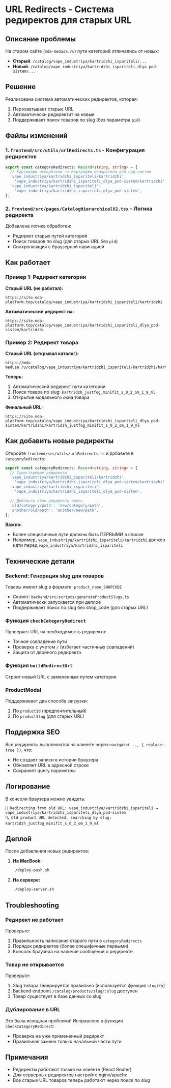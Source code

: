 # URL Redirects - Система редиректов для старых URL

## Описание проблемы

На старом сайте (`mda-medusa.ru`) пути категорий отличались от новых:
- **Старый**: `/catalog/vape_industriya/kartridzhi_ispariteli/...`
- **Новый**: `/catalog/vape_industriya/kartridzhi_ispariteli_dlya_pod-sistem/...`

## Решение

Реализована система автоматических редиректов, которая:
1. Перехватывает старые URL
2. Автоматически редиректит на новые
3. Поддерживает поиск товаров по slug (без параметра `pid`)

## Файлы изменений

### 1. `frontend/src/utils/urlRedirects.ts` - Конфигурация редиректов

```typescript
export const categoryRedirects: Record<string, string> = {
  // Картриджи испарители -> Картриджи испарители для под-систем
  'vape_industriya/kartridzhi_ispariteli/kartridzhi':
    'vape_industriya/kartridzhi_ispariteli_dlya_pod-sistem/kartridzhi',
  'vape_industriya/kartridzhi_ispariteli':
    'vape_industriya/kartridzhi_ispariteli_dlya_pod-sistem',
};
```

### 2. `frontend/src/pages/CatalogHierarchicalV2.tsx` - Логика редиректа

Добавлена логика обработки:
- Редирект старых путей категорий
- Поиск товаров по slug (для старых URL без `pid`)
- Синхронизация с браузерной навигацией

## Как работает

### Пример 1: Редирект категории

**Старый URL (не работал):**
```
https://site.mda-platform.top/catalog/vape_industriya/kartridzhi_ispariteli/kartridzhi
```

**Автоматический редирект на:**
```
https://site.mda-platform.top/catalog/vape_industriya/kartridzhi_ispariteli_dlya_pod-sistem/kartridzhi
```

### Пример 2: Редирект товара

**Старый URL (открывал каталог):**
```
https://mda-medusa.ru/catalog/vape_industriya/kartridzhi_ispariteli/kartridzhi/kartridzh_justfog_minifit_s_0_2_om_1_9_ml/
```

**Теперь:**
1. Автоматический редирект пути категории
2. Поиск товара по slug: `kartridzh_justfog_minifit_s_0_2_om_1_9_ml`
3. Открытие модального окна товара

**Финальный URL:**
```
https://site.mda-platform.top/catalog/vape_industriya/kartridzhi_ispariteli_dlya_pod-sistem/kartridzhi/kartridzh_justfog_minifit_s_0_2_om_1_9_ml
```

## Как добавить новые редиректы

Откройте `frontend/src/utils/urlRedirects.ts` и добавьте в `categoryRedirects`:

```typescript
export const categoryRedirects: Record<string, string> = {
  // Существующие редиректы
  'vape_industriya/kartridzhi_ispariteli/kartridzhi':
    'vape_industriya/kartridzhi_ispariteli_dlya_pod-sistem/kartridzhi',
  'vape_industriya/kartridzhi_ispariteli':
    'vape_industriya/kartridzhi_ispariteli_dlya_pod-sistem',

  // Добавьте свои редиректы здесь
  'old/category/path': 'new/category/path',
  'another/old/path': 'another/new/path',
};
```

**Важно:**
- Более специфичные пути должны быть ПЕРВЫМИ в списке
- Например, `vape_industriya/kartridzhi_ispariteli/kartridzhi` должен идти перед `vape_industriya/kartridzhi_ispariteli`

## Технические детали

### Backend: Генерация slug для товаров

Товары имеют slug в формате: `product_name_SHOPCODE`
- Скрипт: `backend/src/scripts/generateProductSlugs.ts`
- Автоматически запускается при деплое
- Поддерживает поиск по slug без shop_code (для старых URL)

### Функция `checkCategoryRedirect`

Проверяет URL на необходимость редиректа:
- Точное совпадение пути
- Проверка с учетом `/` (избегает частичных совпадений)
- Защита от двойного редиректа

### Функция `buildRedirectUrl`

Строит новый URL с замененным путем категории

### ProductModal

Поддерживает два способа загрузки:
1. По `productId` (предпочтительный)
2. По `productSlug` (для старых URL)

## Поддержка SEO

Все редиректы выполняются на клиенте через `navigate(..., { replace: true })`, что:
- Не создает записи в истории браузера
- Обновляет URL в адресной строке
- Сохраняет query параметры

## Логирование

В консоли браузера можно увидеть:
```
🔀 Redirecting from old URL: vape_industriya/kartridzhi_ispariteli → vape_industriya/kartridzhi_ispariteli_dlya_pod-sistem
🔍 Old product URL detected, searching by slug: kartridzh_justfog_minifit_s_0_2_om_1_9_ml
```

## Деплой

После добавления новых редиректов:

1. **На MacBook:**
   ```bash
   ./deploy-push.sh
   ```

2. **На сервере:**
   ```bash
   ./deploy-server.sh
   ```

## Troubleshooting

### Редирект не работает

Проверьте:
1. Правильность написания старого пути в `categoryRedirects`
2. Порядок редиректов (более специфичные первыми)
3. Консоль браузера на наличие сообщений о редиректе

### Товар не открывается

Проверьте:
1. Slug товара генерируется правильно (используется функция `slugify`)
2. Backend endpoint `/catalog/products/slug/:slug` доступен
3. Товар существует в базе данных со slug

### Дублирование в URL

Это была исходная проблема! Исправлено в функции `checkCategoryRedirect`:
- Проверка на уже примененный редирект
- Правильная замена только начальной части пути

## Примечания

- Редиректы работают только на клиенте (React Router)
- Для серверных редиректов настройте nginx/apache
- Все старые URL товаров теперь работают через поиск по slug
